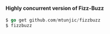 #### Highly concurrent version of Fizz-Buzz

```go
$ go get github.com/mtunjic/fizzbuzz
$ fizzbuzz
```